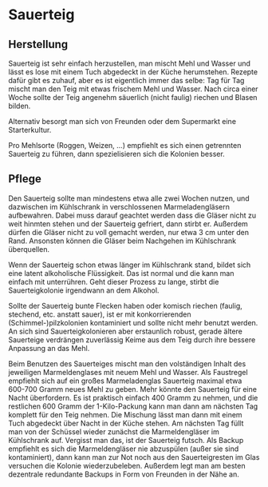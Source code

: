 # Sauerteig

## Herstellung

Sauerteig ist sehr einfach herzustellen, man mischt Mehl und Wasser und lässt es lose mit einem Tuch abgedeckt in der Küche herumstehen. Rezepte dafür gibt es zuhauf, aber es ist eigentlich immer das selbe: Tag für Tag mischt man den Teig mit etwas frischem Mehl und Wasser. Nach circa einer Woche sollte der Teig angenehm säuerlich (nicht faulig) riechen und Blasen bilden.

Alternativ besorgt man sich von Freunden oder dem Supermarkt eine Starterkultur.

Pro Mehlsorte (Roggen, Weizen, ...) empfiehlt es sich einen getrennten Sauerteig zu führen, dann spezielisieren sich die Kolonien besser.

## Pflege

Den Sauerteig sollte man mindestens etwa alle zwei Wochen nutzen, und dazwischen im Kühlschrank in verschlossenen Marmeladengläsern aufbewahren. Dabei muss darauf geachtet werden dass die Gläser nicht zu weit hinmten stehen und der Sauerteig gefriert, dann stirbt er. Außerdem dürfen die Gläser nicht zu voll gemacht werden, nur etwa 3 cm unter den Rand. Ansonsten können die Gläser beim Nachgehen im Kühlschrank überquellen.

Wenn der Sauerteig schon etwas länger im Kühlschrank stand, bildet sich eine latent alkoholische Flüssigkeit. Das ist normal und die kann man einfach mit unterrühren. Geht dieser Prozess zu lange, stirbt die Sauerteigkolonie irgendwann an dem Alkohol.

Sollte der Sauerteig bunte Flecken haben oder komisch riechen (faulig, stechend, etc. anstatt sauer), ist er mit konkorrierenden (Schimmel-)pilzkolonien kontaminiert und sollte nicht mehr benutzt werden. An sich sind Sauerteigkolonieren aber erstaunlich robust, gerade ältere Sauerteige verdrängen zuverlässig Keime aus dem Teig durch ihre bessere Anpassung an das Mehl.

Beim Benutzen des Sauerteiges mischt man den volständigen Inhalt des jeweiligen Marmeldenglases mit neuem Mehl und Wasser. Als Faustregel empfiehlt sich auf ein großes Marmeladenglas Sauerteig maximal etwa 600-700 Gramm neues Mehl zu geben. Mehr könnte den Sauerteig für eine Nacht überfordern. Es ist praktisch einfach 400 Gramm zu nehmen, und die restlichen 600 Gramm der 1-Kilo-Packung kann man dann am nächsten Tag komplett für den Teig nehmen. Die Mischung lässt man dann mit einem Tuch abgedeckt über Nacht in der Küche stehen. Am nächsten Tag füllt man von der Schüssel wieder zunächst die Marmeldengläser im Kühlschrank auf. Vergisst man das, ist der Sauerteig futsch. Als Backup empfiehlt es sich die Marmeldengläser nie abzuspülen (außer sie sind kontaminiert), dann kann man zur Not noch aus den Sauerteigresten im Glas versuchen die Kolonie wiederzubeleben. Außerdem legt man am besten dezentrale redundante Backups in Form von Freunden in der Nähe an.